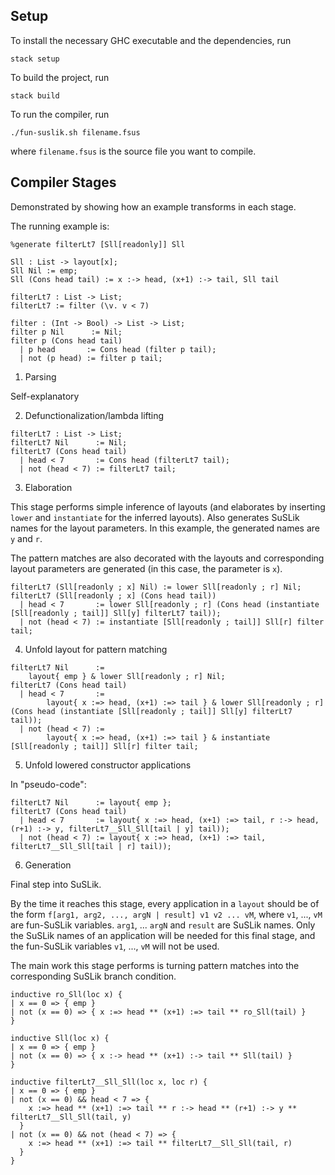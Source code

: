 Setup
---

To install the necessary GHC executable and the dependencies, run

    stack setup

To build the project, run

    stack build

To run the compiler, run

    ./fun-suslik.sh filename.fsus

where `filename.fsus` is the source file you want to compile.


Compiler Stages
---

Demonstrated by showing how an example transforms in each stage.

The running example is:

```
%generate filterLt7 [Sll[readonly]] Sll

Sll : List -> layout[x];
Sll Nil := emp;
Sll (Cons head tail) := x :-> head, (x+1) :-> tail, Sll tail

filterLt7 : List -> List;
filterLt7 := filter (\v. v < 7)

filter : (Int -> Bool) -> List -> List;
filter p Nil      := Nil;
filter p (Cons head tail)
  | p head       := Cons head (filter p tail);
  | not (p head) := filter p tail;
```

1. Parsing

Self-explanatory


2. Defunctionalization/lambda lifting

```
filterLt7 : List -> List;
filterLt7 Nil      := Nil;
filterLt7 (Cons head tail)
  | head < 7       := Cons head (filterLt7 tail);
  | not (head < 7) := filterLt7 tail;
```

3. Elaboration

This stage performs simple inference of layouts (and elaborates by inserting
`lower` and `instantiate` for the inferred layouts). Also generates SuSLik names for
the layout parameters. In this example, the generated names are `y` and `r`.

The pattern matches are also decorated with the layouts and corresponding layout
parameters are generated (in this case, the parameter is `x`).

```
filterLt7 (Sll[readonly ; x] Nil) := lower Sll[readonly ; r] Nil;
filterLt7 (Sll[readonly ; x] (Cons head tail))
  | head < 7       := lower Sll[readonly ; r] (Cons head (instantiate [Sll[readonly ; tail]] Sll[y] filterLt7 tail));
  | not (head < 7) := instantiate [Sll[readonly ; tail]] Sll[r] filter tail;
```

4. Unfold layout for pattern matching

```
filterLt7 Nil      :=
    layout{ emp } & lower Sll[readonly ; r] Nil;
filterLt7 (Cons head tail)
  | head < 7       :=
        layout{ x :=> head, (x+1) :=> tail } & lower Sll[readonly ; r] (Cons head (instantiate [Sll[readonly ; tail]] Sll[y] filterLt7 tail));
  | not (head < 7) :=
        layout{ x :=> head, (x+1) :=> tail } & instantiate [Sll[readonly ; tail]] Sll[r] filter tail;
```


5. Unfold lowered constructor applications

In "pseudo-code":

```
filterLt7 Nil      := layout{ emp };
filterLt7 (Cons head tail)
  | head < 7       := layout{ x :=> head, (x+1) :=> tail, r :-> head, (r+1) :-> y, filterLt7__Sll_Sll[tail | y] tail));
  | not (head < 7) := layout{ x :=> head, (x+1) :=> tail, filterLt7__Sll_Sll[tail | r] tail));
```

6. Generation

Final step into SuSLik.

By the time it reaches this stage, every
application in a `layout` should be of the form `f[arg1, arg2, ..., argN | result] v1 v2 ... vM`, where
`v1`, ..., `vM` are fun-SuSLik variables. `arg1`, ... `argN` and `result` are SuSLik names.
Only the SuSLik names of an application will be needed for this final stage, and
the fun-SuSLik variables `v1`, ..., `vM` will not be used.

The main work this stage performs is turning pattern
matches into the corresponding SuSLik branch condition.

```
inductive ro_Sll(loc x) {
| x == 0 => { emp }
| not (x == 0) => { x :=> head ** (x+1) :=> tail ** ro_Sll(tail) }
}

inductive Sll(loc x) {
| x == 0 => { emp }
| not (x == 0) => { x :-> head ** (x+1) :-> tail ** Sll(tail) }
}

inductive filterLt7__Sll_Sll(loc x, loc r) {
| x == 0 => { emp }
| not (x == 0) && head < 7 => {
    x :=> head ** (x+1) :=> tail ** r :-> head ** (r+1) :-> y ** filterLt7__Sll_Sll(tail, y)
  }
| not (x == 0) && not (head < 7) => {
    x :=> head ** (x+1) :=> tail ** filterLt7__Sll_Sll(tail, r)
  }
}
```

